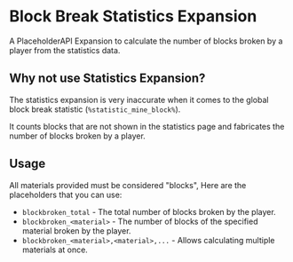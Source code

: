 # Block Break Statistics Expansion

A PlaceholderAPI Expansion to calculate the number of blocks broken by a player from the statistics data.

## Why not use Statistics Expansion?

The statistics expansion is very inaccurate when it comes to the global block break statistic (`%statistic_mine_block%`).

It counts blocks that are not shown in the statistics page and fabricates the number of blocks broken by a player.

## Usage

All materials provided must be considered "blocks", Here are the placeholders that you can use:

- `blockbroken_total` - The total number of blocks broken by the player.
- `blockbroken_<material>` - The number of blocks of the specified material broken by the player.
- `blockbroken_<material>,<material>,...` - Allows calculating multiple materials at once.


